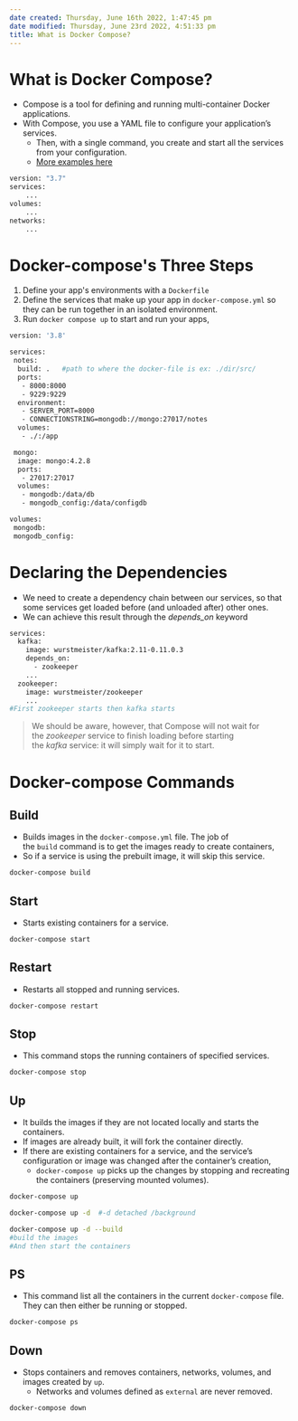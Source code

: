 ```yaml
---
date created: Thursday, June 16th 2022, 1:47:45 pm
date modified: Thursday, June 23rd 2022, 4:51:33 pm
title: What is Docker Compose?
---
```


# What is Docker Compose?

- Compose is a tool for defining and running multi-container Docker applications.
- With Compose, you use a YAML file to configure your application’s services.
	- Then, with a single command, you create and start all the services from your configuration.
	- [More examples here](https://github.com/docker/awesome-compose)

```bash
version: "3.7" 
services: 
	... 
volumes: 
	... 
networks: 
	...
```

# Docker-compose's Three Steps

1. Define your app's environments with a `Dockerfile`
2. Define the services that make up your app in `docker-compose.yml` so they can be run together in an isolated environment.
3. Run `docker compose up` to start and run your apps,

```bash
version: '3.8'

services:
 notes:
  build: .   #path to where the docker-file is ex: ./dir/src/
  ports:
   - 8000:8000
   - 9229:9229
  environment:
   - SERVER_PORT=8000
   - CONNECTIONSTRING=mongodb://mongo:27017/notes
  volumes:
   - ./:/app

 mongo:
  image: mongo:4.2.8
  ports:
   - 27017:27017
  volumes:
   - mongodb:/data/db
   - mongodb_config:/data/configdb

volumes:
 mongodb:
 mongodb_config:
```

# Declaring the Dependencies

- We need to create a dependency chain between our services, so that some services get loaded before (and unloaded after) other ones.
- We can achieve this result through the _depends_on_ keyword

```bash
services:
  kafka:
    image: wurstmeister/kafka:2.11-0.11.0.3
    depends_on:
      - zookeeper
    ...
  zookeeper:
    image: wurstmeister/zookeeper
    ...
#First zookeeper starts then kafka starts
```

> We should be aware, however, that Compose will not wait for the _zookeeper_ service to finish loading before starting the _kafka_ service: it will simply wait for it to start.

# Docker-compose Commands

## Build

- Builds images in the `docker-compose.yml` file. The job of the `build` command is to get the images ready to create containers,
- So if a service is using the prebuilt image, it will skip this service.

```bash
docker-compose build
```

## Start

- Starts existing containers for a service.

```bash
docker-compose start
```

## Restart

- Restarts all stopped and running services.

```bash
docker-compose restart
```

## Stop

- This command stops the running containers of specified services.

```bash
docker-compose stop
```

## Up

- It builds the images if they are not located locally and starts the containers.
- If images are already built, it will fork the container directly.
- If there are existing containers for a service, and the service’s configuration or image was changed after the container’s creation, 
	- `docker-compose up` picks up the changes by stopping and recreating the containers (preserving mounted volumes).

```bash
docker-compose up

docker-compose up -d  #-d detached /background

docker-compose up -d --build
#build the images
#And then start the containers
```

## PS

- This command list all the containers in the current `docker-compose` file. They can then either be running or stopped.

```bash
docker-compose ps
```

## Down

- Stops containers and removes containers, networks, volumes, and images created by `up`.
	- Networks and volumes defined as `external` are never removed.

```bash
docker-compose down
```
